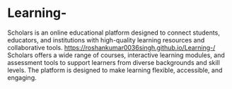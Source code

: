 # Learning-
Scholars is an online educational platform designed to connect students, educators, and institutions with high-quality learning resources and collaborative tools.
https://roshankumar0036singh.github.io/Learning-/
Scholars offers a wide range of courses, interactive learning modules, and assessment tools to support learners from diverse backgrounds and skill levels. The platform is designed to make learning flexible, accessible, and engaging.
